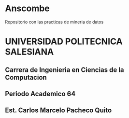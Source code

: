 # Anscombe
Repositorio con las practicas de mineria de datos

# UNIVERSIDAD POLITECNICA SALESIANA

## Carrera de Ingenieria en Ciencias de la Computacion

## Periodo Academico 64

## Est. Carlos Marcelo Pacheco Quito
